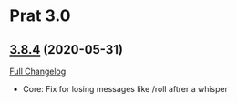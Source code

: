 # Prat 3.0

## [3.8.4](https://github.com/sylvanaar/prat-3-0/tree/3.8.4) (2020-05-31)
[Full Changelog](https://github.com/sylvanaar/prat-3-0/compare/3.8.3...3.8.4)

- Core: Fix for losing messages like /roll aftrer a whisper  
